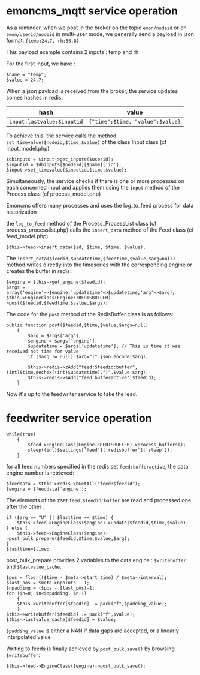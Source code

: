 # emoncms_mqtt service operation

As a reminder, when we post in the broker on the topic `emon/nodeid` or on `emon/userid/nodeid` in multi-user mode, we generally send a payload in json format:
`{temp:24.7, rh:56.8}`

This payload example contains 2 inputs : temp and rh

For the first input, we have :
```
$name = "temp";
$value = 24.7;
```

When a json payload is received from the broker, the service updates somes hashes in redis:

hash | value
--|--
`input:lastvalue:$inputid` | `{"time":$time, "value":$value}`

To achieve this, the service calls the method `set_timevalue($nodeid,$time,$value)` of the class Input class (cf input_model.php)
```
$dbinputs = $input->get_inputs($userid);
$inputid = $dbinputs[$nodeid][$name]['id'];
$input->set_timevalue($inputid,$time,$value);
```
Simultaneously, the service checks if there is one or more processes on each concerned input and applies them using the `input` method of the Process class (cf process_model.php)

Emoncms offers many processes and uses the log_to_feed process for data historization

the `log_to_feed` method of the Process_ProcessList class (cf process_processlist.php) calls the `insert_data` method of the Feed class (cf feed_model.php)
```
$this->feed->insert_data($id, $time, $time, $value);
```
The `insert_data($feedid,$updatetime,$feedtime,$value,$arg=null)` method writes directly into the timeseries with the corresponding engine or creates the buffer in redis :
```
$engine = $this->get_engine($feedid);
$args = array('engine'=>$engine,'updatetime'=>$updatetime,'arg'=>$arg);
$this->EngineClass(Engine::REDISBUFFER)->post($feedid,$feedtime,$value,$args); 
```
The code for the `post` method of the RedisBuffer class is as follows:
```
public function post($feedid,$time,$value,$args=null)
    {
        $arg = $args['arg'];
        $engine = $args['engine'];
        $updatetime = $args['updatetime']; // This is time it was received not time for value
        if ($arg != null) $arg="|".json_encode($arg);

        $this->redis->zAdd("feed:$feedid:buffer",(int)$time,dechex((int)$updatetime)."|".$value.$arg);
        $this->redis->sAdd("feed:bufferactive",$feedid);
    }
```
Now it's up to the feedwriter service to take the lead.

# feedwriter service operation
```
while(true)
    {
        $feed->EngineClass(Engine::REDISBUFFER)->process_buffers();
        sleep((int)$settings['feed']['redisbuffer']['sleep']);
    }
```
for all feed numbers specified in the redis set `feed:bufferactive`, the data engine number is retrieved:
```
$feeddata = $this->redis->hGetAll("feed:$feedid");
$engine = $feeddata['engine'];
```
The elements of the zset `feed:$feedid:buffer` are read and processed one after the other :
```
if ($arg == "U" || $lasttime == $time) {
    $this->feed->EngineClass($engine)->update($feedid,$time,$value);
} else {
    $this->feed->EngineClass($engine)->post_bulk_prepare($feedid,$time,$value,$arg);
}
$lasttime=$time;
```
post_bulk_prepare provides 2 variables to the data engine : `$writebuffer` and `$lastvalue_cache`.
```
$pos = floor(($time - $meta->start_time) / $meta->interval);
$last_pos = $meta->npoints - 1;
$npadding = ($pos - $last_pos)-1;
for ($n=0; $n<$npadding; $n++)
    {
    $this->writebuffer[$feedid] .= pack("f",$padding_value);
    }
$this->writebuffer[$feedid] .= pack("f",$value);
$this->lastvalue_cache[$feedid] = $value;
```
`$padding_value` is either a NAN if data gaps are accepted, or a linearly interpolated value

Writing to feeds is finally achieved by `post_bulk_save()` by browsing `$writebuffer`:
```
$this->feed->EngineClass($engine)->post_bulk_save();
```

